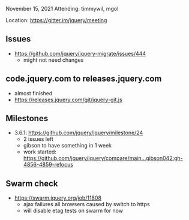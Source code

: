 November 15, 2021
Attending: timmywil, mgol

Location: https://gitter.im/jquery/meeting

## Issues
* https://github.com/jquery/jquery-migrate/issues/444 
	- might not need changes

## code.jquery.com to releases.jquery.com
* almost finished
* https://releases.jquery.com/git/jquery-git.js 

## Milestones
* 3.6.1: https://github.com/jquery/jquery/milestone/24
	- 2 issues left
	- gibson to have something in 1 week
	- work started: https://github.com/jquery/jquery/compare/main...gibson042:gh-4856-4859-refocus 

## Swarm check
* https://swarm.jquery.org/job/11808 
	- ajax failures all browsers caused by switch to https
	- will disable etag tests on swarm for now
